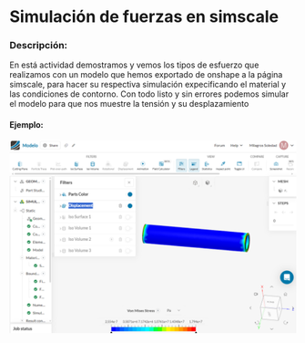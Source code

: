 # Simulación de fuerzas en simscale

###  Descripción:
En está actividad demostramos y vemos los tipos de esfuerzo que realizamos con un modelo que hemos exportado de onshape a la página simscale, para hacer su respectiva simulación expecificando el material y las condiciones de contorno. Con todo listo y sin errores podemos simular el modelo para que nos muestre la tensión y su desplazamiento

#### Ejemplo: 
![Tipo de flexión](/Imagenes/Milagros1.png)